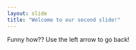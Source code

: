 ```yaml
---
layout: slide
title: "Welcome to our second slide!"
---
```

Funny how??
Use the left arrow to go back!
